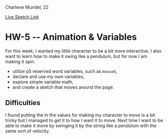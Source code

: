 Charlene Mundel, 22

[Live Sketch Link](https://yewtreedesign.github.io/120-work/hw-5/)


# HW-5 -- Animation & Variables

For this week, I wanted my little character to be a bit more interactive, I also want to learn how to make it swing like a pendulum, but for now I am making it spin.

- utilize p5 reserved word variables, such as `mouseX`,
- declare and use my own variables,
- explore simple variable math,
- and create a sketch that moves around the page.

## Difficulties

I found putting the in the values for making my character to move is a bit tricky but I managed to get it to how I want it to move.
Next time I want to be able to make it move by swinging it by the string like a pendulum with the same sort of velocity.
